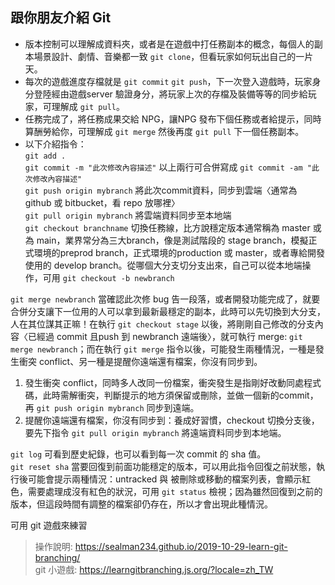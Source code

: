 ## 跟你朋友介紹 Git

* 版本控制可以理解成資料夾，或者是在遊戲中打任務副本的概念，每個人的副本場景設計、劇情、音樂都一致 `git clone`，但看玩家如何玩出自己的一片天。  
* 每次的遊戲進度存檔就是 `git commit` `git push`，下一次登入遊戲時，玩家身分登陸經由遊戲server 驗證身分，將玩家上次的存檔及裝備等等的同步給玩家，可理解成 `git pull`。  
* 任務完成了，將任務成果交給 NPG，讓NPG 發布下個任務或者給提示，同時算酬勞給你，可理解成 `git merge` 然後再度 `git pull` 下一個任務副本。  
* 以下介紹指令：  
`git add .`  
`git commit -m "此次修改內容描述"` 以上兩行可合併寫成 `git commit -am "此次修改內容描述"`  
`git push origin mybranch` 將此次commit資料，同步到雲端〈通常為 github 或 bitbucket，看 repo 放哪裡〉  
`git pull origin mybranch` 將雲端資料同步至本地端  
`git checkout branchname` 切換任務線，比方說穩定版本通常稱為 master 或為 main，業界常分為三大branch，像是測試階段的 stage branch，模擬正式環境的preprod branch，正式環境的production 或 master，或者專給開發使用的 develop branch。從哪個大分支切分支出來，自己可以從本地端操作，可用 `git checkout -b newbranch`  

`git merge newbranch` 當確認此次修 bug 告一段落，或者開發功能完成了，就要合併分支讓下一位用的人可以拿到最新最穩定的副本，此時可以先切換到大分支，人在其位謀其正嘛！在執行 `git checkout stage` 以後，將剛剛自己修改的分支內容〈已經過 commit 且push 到 newbranch 遠端後〉，就可執行 merge: `git merge newbranch`；而在執行 `git merge` 指令以後，可能發生兩種情況，一種是發生衝突 conflict、另一種是提醒你遠端還有檔案，你沒有同步到。  
1. 發生衝突 conflict，同時多人改同一份檔案，衝突發生是指剛好改動同處程式碼，此時需解衝突，判斷提示的地方須保留或刪除，並做一個新的commit，再 `git push origin mybranch` 同步到遠端。  
2. 提醒你遠端還有檔案，你沒有同步到：養成好習慣，checkout 切換分支後，要先下指令 `git pull origin mybranch` 將遠端資料同步到本地端。  

`git log` 可看到歷史紀錄，也可以看到每一次 commit 的 sha 值。  
`git reset sha` 當要回復到前面功能穩定的版本，可以用此指令回復之前狀態，執行後可能會提示兩種情況：untracked 與 被刪除或移動的檔案列表，會顯示紅色，需要處理成沒有紅色的狀況，可用 `git status` 檢視；因為雖然回復到之前的版本，但這段時間有調整的檔案卻仍存在，所以才會出現此種情況。  

可用 git 遊戲來練習  
> 操作說明: https://sealman234.github.io/2019-10-29-learn-git-branching/  
> git 小遊戲: https://learngitbranching.js.org/?locale=zh_TW  
